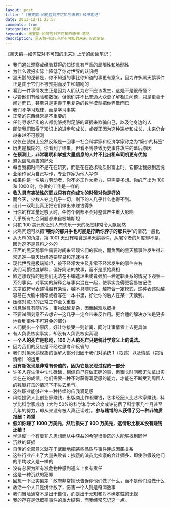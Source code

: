```yaml
---
layout: post
title: "《黑天鹅—如何应对不可知的未来》读书笔记"
date: 2013-12-11 23:57
comments: true
categories: 阅读
keywords: 黑天鹅—如何应对不可知的未来 笔记
description: 黑天鹅—如何应对不可知的未来 阅读笔记
---
```



<a href="http://www.amazon.cn/gp/product/B005U9CO3W/ref=as_li_ss_tl?ie=UTF8&camp=536&creative=3132&creativeASIN=B005U9CO3W&linkCode=as2&tag=bringmeluck-23" rel="external nofollow" title="" target="_blank">《黑天鹅—如何应对不可知的未来》</a>上册的阅读笔记：

*  我们通过观察或经验获得的知识具有严重的局限性和脆弱性
*  为什么读报实际上降低了你对世界的认识呢
*  黑天鹅的逻辑是，你不知道的事比你知道的事更有意义，因为许多黑天鹅事件正是由于它们不被预期而发生和加剧的
*  看到一件事情发生正是因为人们认为它不应该发生，这是不是很奇怪？
*  尽管他们有经验和数据，但他们并不比普通大众更了解相关问题，只是更善于阐述而已，甚至只是更善于用复杂的数学模型把你弄晕而已
*  我们不学习规律，而是学习事实
*  正常的东西经常是不重要的
*  任何寻求证实的人都能够找到足够的证据来欺骗自己，以及他身边的人
*  即使我们取得了知识上的进步和成长，或者正因为这种进步和成长，未来仍会越来越不可预测
*  仅仅在装扮上公然反叛是一回事—社会科学家和经济学家称之为“廉价的标签”
*  历史是模糊的。你看到了结果，但看不到导致历史事件发生的幕后原因
*  **在预测上，非常聪明和掌握大量信息的人并不比出租车司机更有优势**
*  避免信息毒害的好处
*  每当我把时间不是花在研究，而是花在追求物质财富上时，它都让我感到羞愧
*  业余作家为自己写作，专业作家为他人写作
*  如果你是一名脑力劳动者，你不必工作太卖力，只需要多想。你的产出为 100和 1000 时，你做的工作是一样的
*  **收入具有突破性的职业只有在你成功的时候对你是好的**
*  而今天，少数人夺走几乎一切，剩下的人几乎什么也得不到。
*  设计一双鞋比真正把它们做出来赚钱得多
*  当你的样本量足够大时，任何个例都不会对整体产生重大影响
*  几乎所有社会问题都来自极端斯坦
*  只花 100 美元就让别人有快乐一天的感觉非常令人飘飘然
*  火鸡问题可以把“**喂你的那只手也可能是拧断你脖子的那只手**”的情况一般化
*  从火鸡的角度，第 1001 天没有喂食是黑天鹅事件，从屠宰者的角度却不是，因为这不是意料之外的
*  正面的黑天鹅事件需要时间来显现它们的影响，而负面的黑天鹅事件发生得非常迅速—毁灭比缔造要容易和迅速得多
*  现代世界是极端斯坦，被不经常发生及非常不经常发生的事件左右
*  我们习惯过度解释，偏好简洁的故事，而不是原始真相
*  叙述谬误指的是我们无法在不编造理由或者强加一种逻辑关系的情况下观察一系列事实。对事实的解释会与事实混在一起，使事实变得更容易被记住
*  文字或符号表述得越有条理，越不具随机性，越符合一定模式，这种表述就越容易在大脑中储存或者写在一本书里，好让你的后人在某一天读到。
*  压缩对意识的正常工作至关重要
*  信息越具有随机性，事物就越复杂，因而越难以概括
*  不要试图刻意不去想它—这几乎一定会带来反作用。更合适的解决办法是更多地看到事件不可避免的部分
*  人们提出一个原因，好让你接受一则新闻，同时让事情看上去更具体
*  有人负责核实事实，却没有人负责核实真理
*  **一个人的死亡是悲剧，100 万人的死亡只是统计学意义上的说法。**
*  因为我们的反应是不经过思考和反省的
*  我们对黑天鹅现象的误解大部分归因于我们对系统 1（叙述）以及情感（包括情绪）的运用
*  **没有新发现是非常有价值的，因为它是发现过程的一部分**
*  许多人在生活中忙忙碌碌，相信自己在做正确的事，但很长时间都无法拿出实实在在的成绩。他们需要一种不时获得满足感的能力，才能在不断受到周围人的残酷打击的情况下不失去勇气。
*  这些职业能够产生一种持续的自我满足感
*  风险投资人比创业家赚钱，出版商比作者赚钱，艺术经纪人比艺术家赚钱，科学比科学家成功（大约 50%的科学和学术论文或许花费了科学家几个月甚至几年的努力，却从来没有被人真正读过）。**参与赌博的人获得了另一种非物质报酬：希望**.
*  **假如你赚了 1000 万美元，然后损失了 900 万美元，这情形比根本没有赚钱还糟！**
*  学派使一个有着非凡思想而从中获益的希望很渺茫的人能够找到同伴
*  沉默的证据
*  自传的全部意义就在于武断地把某些品质与事件连成因果关系
*  这些行业产出了大量失败者：挨饿的演员比挨饿的会计师多，即使你假设他们的平均收入是一样的
*  没有必要为所有濒危物种感到道义上负有责任
*  这是一种沉默的犯罪
*  回想一下证实偏差：政府非常擅长告诉你他们做了什么，而不是他们没做什么
*  救活一个人只是统计数字，伤害一个人则是奇闻逸事
*  我们冒险通常不是出于自信，而是出于无知和对不确定性的无视
*  我的存在是低概率事件的重大结果，而我经常忘记这一点。